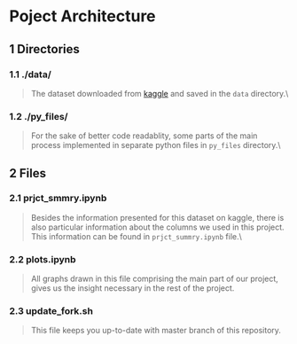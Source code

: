 # Poject Architecture
## 1 Directories
### 1.1 ./data/
> The dataset downloaded from [kaggle](https://www.kaggle.com/daveianhickey/2000-16-traffic-flow-england-scotland-wales#ukTrafficAADF.csv) and saved in the ```data``` directory.\

### 1.2 ./py_files/
> For the sake of better code readablity, some parts of the main process implemented in separate python files in ```py_files``` directory.\

## 2 Files
### 2.1 prjct_smmry.ipynb
> Besides the information presented for this dataset on kaggle, there is also particular information about the columns we used in this project. This information can be found in ```prjct_summry.ipynb``` file.\

### 2.2 plots.ipynb 
> All graphs drawn in this file comprising the main part of our project, gives us the insight necessary in the rest of the project.

### 2.3 update_fork.sh
> This file keeps you up-to-date with master branch of this repository.
